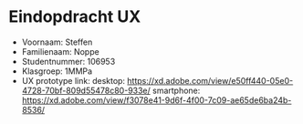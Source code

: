 # Eindopdracht UX

- Voornaam: Steffen
- Familienaam: Noppe
- Studentnummer: 106953
- Klasgroep: 1MMPa
- UX prototype link: desktop: https://xd.adobe.com/view/e50ff440-05e0-4728-70bf-809d55478c80-933e/
smartphone: https://xd.adobe.com/view/f3078e41-9d6f-4f00-7c09-ae65de6ba24b-8536/
